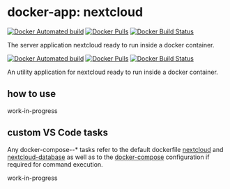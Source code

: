 # docker-app: nextcloud

[![Docker Automated build](https://img.shields.io/docker/automated/talsenteam/docker-nextcloud.svg?style=for-the-badge)](https://hub.docker.com/r/talsenteam/docker-nextcloud/)
[![Docker Pulls](https://img.shields.io/docker/pulls/talsenteam/docker-nextcloud.svg?style=for-the-badge)](https://hub.docker.com/r/talsenteam/docker-nextcloud/)
[![Docker Build Status](https://img.shields.io/docker/build/talsenteam/docker-nextcloud.svg?style=for-the-badge)](https://hub.docker.com/r/talsenteam/docker-nextcloud/)

The server application nextcloud ready to run inside a docker container.

[![Docker Automated build](https://img.shields.io/docker/automated/talsenteam/docker-nextcloud-database.svg?style=for-the-badge)](https://hub.docker.com/r/talsenteam/docker-nextcloud-database/)
[![Docker Pulls](https://img.shields.io/docker/pulls/talsenteam/docker-nextcloud-database.svg?style=for-the-badge)](https://hub.docker.com/r/talsenteam/docker-nextcloud-database/)
[![Docker Build Status](https://img.shields.io/docker/build/talsenteam/docker-nextcloud-database.svg?style=for-the-badge)](https://hub.docker.com/r/talsenteam/docker-nextcloud-database/)

An utility application for nextcloud ready to run inside a docker container.

## how to use

work-in-progress

## custom VS Code tasks

Any docker-compose--* tasks refer to the default dockerfile [nextcloud](docker/server--nextcloud/default.docker) and [nextcloud-database](docker/server--nextcloud-database/default.docker) as well as to the [docker-compose](docker-compose/server--nextcloud/default.docker-compose) configuration if required for command execution.

work-in-progress
